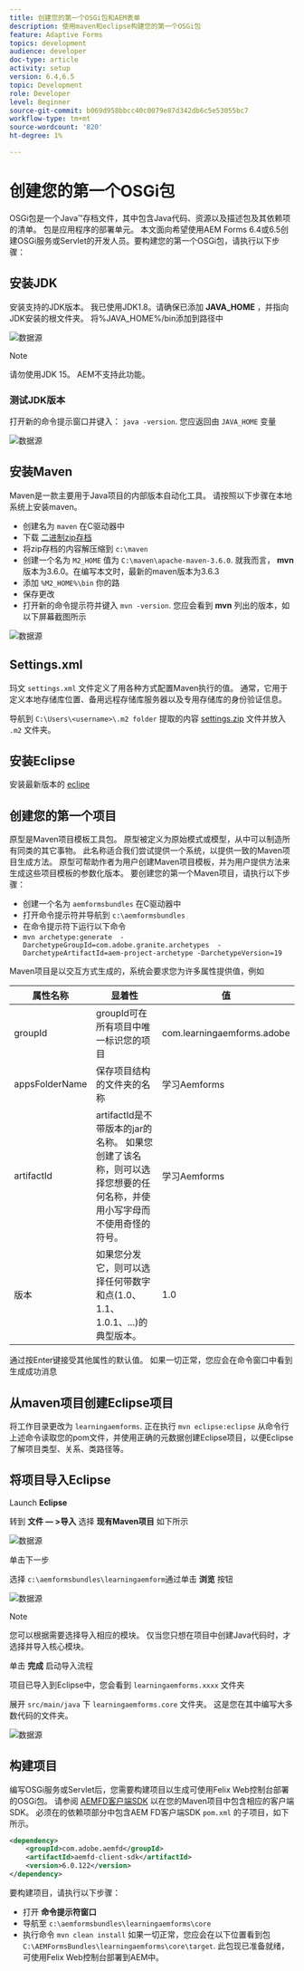 ```yaml
---
title: 创建您的第一个OSGi包和AEM表单
description: 使用maven和eclipse构建您的第一个OSGi包
feature: Adaptive Forms
topics: development
audience: developer
doc-type: article
activity: setup
version: 6.4,6.5
topic: Development
role: Developer
level: Beginner
source-git-commit: b069d958bbcc40c0079e87d342db6c5e53055bc7
workflow-type: tm+mt
source-wordcount: '820'
ht-degree: 1%

---
```



# 创建您的第一个OSGi包

OSGi包是一个Java™存档文件，其中包含Java代码、资源以及描述包及其依赖项的清单。 包是应用程序的部署单元。 本文面向希望使用AEM Forms 6.4或6.5创建OSGi服务或Servlet的开发人员。要构建您的第一个OSGi包，请执行以下步骤：


## 安装JDK

安装支持的JDK版本。 我已使用JDK1.8。请确保已添加 **JAVA_HOME** ，并指向JDK安装的根文件夹。
将%JAVA_HOME%/bin添加到路径中

![数据源](assets/java-home.JPG)

>[!NOTE]
> 请勿使用JDK 15。 AEM不支持此功能。

### 测试JDK版本

打开新的命令提示窗口并键入： `java -version`. 您应返回由 `JAVA_HOME` 变量

![数据源](assets/java-version.JPG)

## 安装Maven

Maven是一款主要用于Java项目的内部版本自动化工具。 请按照以下步骤在本地系统上安装maven。

* 创建名为 `maven` 在C驱动器中
* 下载 [二进制zip存档](http://maven.apache.org/download.cgi)
* 将zip存档的内容解压缩到 `c:\maven`
* 创建一个名为 `M2_HOME` 值为 `C:\maven\apache-maven-3.6.0`. 就我而言， **mvn** 版本为3.6.0。在编写本文时，最新的maven版本为3.6.3
* 添加 `%M2_HOME%\bin` 你的路
* 保存更改
* 打开新的命令提示符并键入 `mvn -version`. 您应会看到 **mvn** 列出的版本，如以下屏幕截图所示

![数据源](assets/mvn-version.JPG)

## Settings.xml

玛文 `settings.xml` 文件定义了用各种方式配置Maven执行的值。 通常，它用于定义本地存储库位置、备用远程存储库服务器以及专用存储库的身份验证信息。

导航到 `C:\Users\<username>\.m2 folder`
提取的内容 [settings.zip](assets/settings.zip) 文件并放入 `.m2` 文件夹。

## 安装Eclipse

安装最新版本的 [eclipe](https://www.eclipse.org/downloads/)

## 创建您的第一个项目

原型是Maven项目模板工具包。 原型被定义为原始模式或模型，从中可以制造所有同类的其它事物。 此名称适合我们尝试提供一个系统，以提供一致的Maven项目生成方法。 原型可帮助作者为用户创建Maven项目模板，并为用户提供方法来生成这些项目模板的参数化版本。
要创建您的第一个Maven项目，请执行以下步骤：

* 创建一个名为 `aemformsbundles` 在C驱动器中
* 打开命令提示符并导航到 `c:\aemformsbundles`
* 在命令提示符下运行以下命令
* `mvn archetype:generate  -DarchetypeGroupId=com.adobe.granite.archetypes  -DarchetypeArtifactId=aem-project-archetype -DarchetypeVersion=19`

Maven项目是以交互方式生成的，系统会要求您为许多属性提供值，例如

| 属性名称 | 显着性 | 值 |
|------------------------|---------------------------------------|---------------------|
| groupId | groupId可在所有项目中唯一标识您的项目 | com.learningaemforms.adobe |
| appsFolderName | 保存项目结构的文件夹的名称 | 学习Aemforms |
| artifactId | artifactId是不带版本的jar的名称。 如果您创建了该名称，则可以选择您想要的任何名称，并使用小写字母而不使用奇怪的符号。 | 学习Aemforms |
| 版本 | 如果您分发它，则可以选择任何带数字和点(1.0、1.1、1.0.1、...)的典型版本。 | 1.0 |

通过按Enter键接受其他属性的默认值。
如果一切正常，您应会在命令窗口中看到生成成功消息

## 从maven项目创建Eclipse项目

将工作目录更改为 `learningaemforms`.
正在执行 `mvn eclipse:eclipse` 从命令行上述命令读取您的pom文件，并使用正确的元数据创建Eclipse项目，以便Eclipse了解项目类型、关系、类路径等。

## 将项目导入Eclipse

Launch **Eclipse**

转到 **文件 — >导入** 选择 **现有Maven项目** 如下所示

![数据源](assets/import-mvn-project.JPG)

单击下一步

选择 `c:\aemformsbundles\learningaemform`通过单击 **浏览** 按钮

![数据源](assets/select-mvn-project.JPG)

>[!NOTE]
>您可以根据需要选择导入相应的模块。 仅当您只想在项目中创建Java代码时，才选择并导入核心模块。

单击 **完成** 启动导入流程

项目已导入到Eclipse中，您会看到 `learningaemforms.xxxx` 文件夹

展开 `src/main/java` 下 `learningaemforms.core` 文件夹。 这是您在其中编写大多数代码的文件夹。

![数据源](assets/learning-core.JPG)

## 构建项目

编写OSGi服务或Servlet后，您需要构建项目以生成可使用Felix Web控制台部署的OSGi包。 请参阅 [AEMFD客户端SDK](https://repo.adobe.com/nexus/content/repositories/public/com/adobe/aemfd/aemfd-client-sdk/) 以在您的Maven项目中包含相应的客户端SDK。 必须在的依赖项部分中包含AEM FD客户端SDK `pom.xml` 的子项目，如下所示。

```xml
<dependency>
    <groupId>com.adobe.aemfd</groupId>
    <artifactId>aemfd-client-sdk</artifactId>
    <version>6.0.122</version>
</dependency>
```

要构建项目，请执行以下步骤：

* 打开 **命令提示符窗口**
* 导航至 `c:\aemformsbundles\learningaemforms\core`
* 执行命令 `mvn clean install`
如果一切正常，您应会在以下位置看到包 `C:\AEMFormsBundles\learningaemforms\core\target`. 此包现已准备就绪，可使用Felix Web控制台部署到AEM中。
